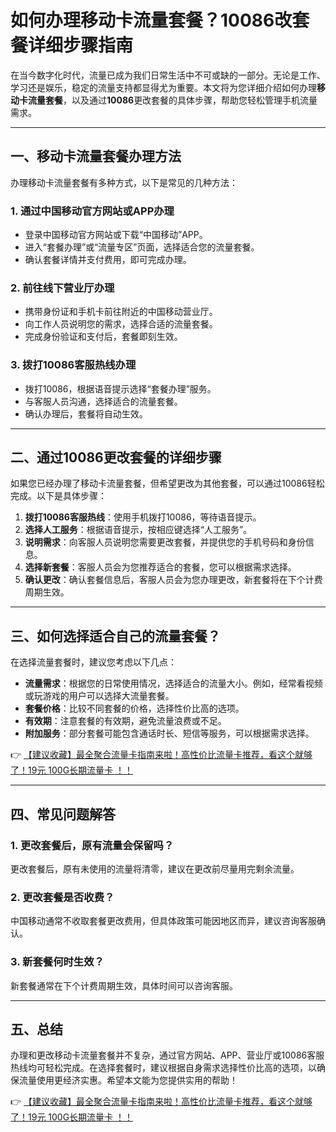 # 如何办理移动卡流量套餐？10086改套餐详细步骤指南

在当今数字化时代，流量已成为我们日常生活中不可或缺的一部分。无论是工作、学习还是娱乐，稳定的流量支持都显得尤为重要。本文将为您详细介绍如何办理**移动卡流量套餐**，以及通过**10086**更改套餐的具体步骤，帮助您轻松管理手机流量需求。

---

## 一、移动卡流量套餐办理方法

办理移动卡流量套餐有多种方式，以下是常见的几种方法：

### 1. 通过中国移动官方网站或APP办理  
   - 登录中国移动官方网站或下载“中国移动”APP。  
   - 进入“套餐办理”或“流量专区”页面，选择适合您的流量套餐。  
   - 确认套餐详情并支付费用，即可完成办理。

### 2. 前往线下营业厅办理  
   - 携带身份证和手机卡前往附近的中国移动营业厅。  
   - 向工作人员说明您的需求，选择合适的流量套餐。  
   - 完成身份验证和支付后，套餐即刻生效。

### 3. 拨打10086客服热线办理  
   - 拨打10086，根据语音提示选择“套餐办理”服务。  
   - 与客服人员沟通，选择适合的流量套餐。  
   - 确认办理后，套餐将自动生效。

---

## 二、通过10086更改套餐的详细步骤

如果您已经办理了移动卡流量套餐，但希望更改为其他套餐，可以通过10086轻松完成。以下是具体步骤：

1. **拨打10086客服热线**：使用手机拨打10086，等待语音提示。  
2. **选择人工服务**：根据语音提示，按相应键选择“人工服务”。  
3. **说明需求**：向客服人员说明您需要更改套餐，并提供您的手机号码和身份信息。  
4. **选择新套餐**：客服人员会为您推荐适合的套餐，您可以根据需求选择。  
5. **确认更改**：确认套餐信息后，客服人员会为您办理更改，新套餐将在下个计费周期生效。

---

## 三、如何选择适合自己的流量套餐？

在选择流量套餐时，建议您考虑以下几点：

- **流量需求**：根据您的日常使用情况，选择适合的流量大小。例如，经常看视频或玩游戏的用户可以选择大流量套餐。  
- **套餐价格**：比较不同套餐的价格，选择性价比高的选项。  
- **有效期**：注意套餐的有效期，避免流量浪费或不足。  
- **附加服务**：部分套餐可能包含通话时长、短信等服务，可以根据需求选择。

👉 [【建议收藏】最全聚合流量卡指南来啦！高性价比流量卡推荐，看这个就够了！19元 100G长期流量卡 ！！](https://bit.ly/Liuliangka)

---

## 四、常见问题解答

### 1. 更改套餐后，原有流量会保留吗？  
   更改套餐后，原有未使用的流量将清零，建议在更改前尽量用完剩余流量。

### 2. 更改套餐是否收费？  
   中国移动通常不收取套餐更改费用，但具体政策可能因地区而异，建议咨询客服确认。

### 3. 新套餐何时生效？  
   新套餐通常在下个计费周期生效，具体时间可以咨询客服。

---

## 五、总结

办理和更改移动卡流量套餐并不复杂，通过官方网站、APP、营业厅或10086客服热线均可轻松完成。在选择套餐时，建议根据自身需求选择性价比高的选项，以确保流量使用更经济实惠。希望本文能为您提供实用的帮助！

👉 [【建议收藏】最全聚合流量卡指南来啦！高性价比流量卡推荐，看这个就够了！19元 100G长期流量卡 ！！](https://bit.ly/Liuliangka)